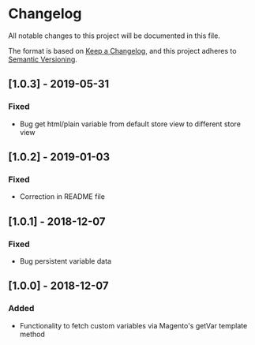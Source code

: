 # Changelog
All notable changes to this project will be documented in this file.

The format is based on [Keep a Changelog](https://keepachangelog.com/en/1.0.0/),
and this project adheres to [Semantic Versioning](https://semver.org/spec/v2.0.0.html).

## [1.0.3] - 2019-05-31
### Fixed 
- Bug get html/plain variable from default store view to different store view

## [1.0.2] - 2019-01-03
### Fixed 
- Correction in README file

## [1.0.1] - 2018-12-07
### Fixed 
- Bug persistent variable data

## [1.0.0] - 2018-12-07
### Added 
- Functionality to fetch custom variables via Magento's getVar template method
